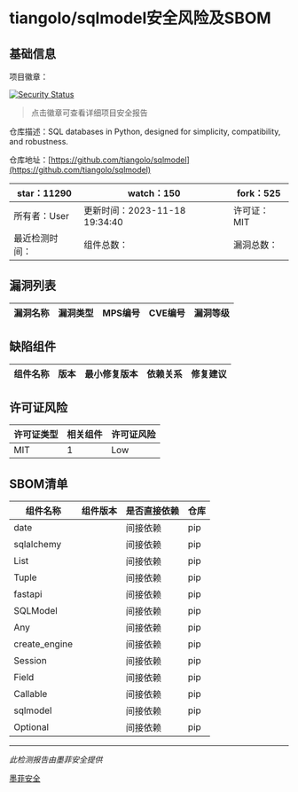 # tiangolo/sqlmodel安全风险及SBOM

## 基础信息

项目徽章：

[![Security Status](https://www.murphysec.com/platform3/v31/badge/1726310106716921856.svg)](https://www.murphysec.com/console/report/1721235126079193088/1726310106716921856)

> 点击徽章可查看详细项目安全报告

仓库描述：SQL databases in Python, designed for simplicity, compatibility, and robustness.

仓库地址：[https://github.com/tiangolo/sqlmodel](https://github.com/tiangolo/sqlmodel)

| star：11290 | watch：150 | fork：525 |
| ----------- | -------------- | ------------ |
| 所有者：User | 更新时间：2023-11-18 19:34:40 | 许可证：MIT |
| 最近检测时间： | 组件总数： | 漏洞总数： |




## 漏洞列表

| 漏洞名称 | 漏洞类型 | MPS编号 | CVE编号 | 漏洞等级 |
| ------- | ------ | ------- | ------ | ----- |





## 缺陷组件

| 组件名称 | 版本 | 最小修复版本 | 依赖关系 | 修复建议 |
| -------- | ---- | ------------ | -------- | -------- |





## 许可证风险

| 许可证类型 | 相关组件 | 许可证风险 |
| ---------- | -------- | ---------- |
|MIT|1|Low|




## SBOM清单

| 组件名称 | 组件版本 | 是否直接依赖 | 仓库 |
| -------- | -------- | ------------ | ---- |
|date||间接依赖|pip|
|sqlalchemy||间接依赖|pip|
|List||间接依赖|pip|
|Tuple||间接依赖|pip|
|fastapi||间接依赖|pip|
|SQLModel||间接依赖|pip|
|Any||间接依赖|pip|
|create_engine||间接依赖|pip|
|Session||间接依赖|pip|
|Field||间接依赖|pip|
|Callable||间接依赖|pip|
|sqlmodel||间接依赖|pip|
|Optional||间接依赖|pip|


------

*此检测报告由墨菲安全提供*

[墨菲安全](www.murphysec.com)